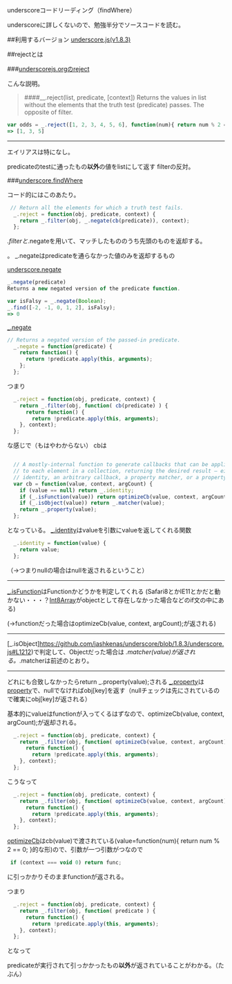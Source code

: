 underscoreコードリーディング（findWhere）



underscoreに詳しくないので、勉強半分でソースコードを読む。



##利用するバージョン
[underscore.js(v1.8.3)](https://github.com/jashkenas/underscore/tree/1.8.3)


##rejectとは


###[underscorejs.orgのreject](http://underscorejs.org/#reject)

こんな説明。
>####__.reject(list, predicate, [context]) 
>Returns the values in list without the elements that the truth test (predicate) passes.
>The opposite of filter.

```javascript
var odds = _.reject([1, 2, 3, 4, 5, 6], function(num){ return num % 2 == 0; });
=> [1, 3, 5]
```

------------- 
エイリアスは特になし。

predicateのtestに通ったもの**以外**の値をlistにして返す
filterの反対。


###[underscore.findWhere](https://github.com/jashkenas/underscore/blob/1.8.3/underscore.js#L232)

コード的にはこのあたり。

```javascript
 // Return all the elements for which a truth test fails.
  _.reject = function(obj, predicate, context) {
    return _.filter(obj, _.negate(cb(predicate)), context);
  };


```

_.filterと_.negateを用いて、マッチしたもののうち先頭のものを返却する。


。
_.negateはpredicateを通らなかった値のみを返却するもの

[underscore.negate](http://underscorejs.org/#negate)

```javascript
_.negate(predicate) 
Returns a new negated version of the predicate function.

var isFalsy = _.negate(Boolean);
_.find([-2, -1, 0, 1, 2], isFalsy);
=> 0
```

[_.negate](https://github.com/jashkenas/underscore/blob/1.8.3/underscore.js#L856)

```javascript
// Returns a negated version of the passed-in predicate.
  _.negate = function(predicate) {
    return function() {
      return !predicate.apply(this, arguments);
    };
  };

```


つまり

```javascript
  _.reject = function(obj, predicate, context) {
    return _.filter(obj, function( cb(predicate) ) {
      return function() {
        return !predicate.apply(this, arguments);
    }, context);
  };
```

な感じで（もはやわからない）
cbは

```javascript

  // A mostly-internal function to generate callbacks that can be applied
  // to each element in a collection, returning the desired result — either
  // identity, an arbitrary callback, a property matcher, or a property accessor.
  var cb = function(value, context, argCount) {
    if (value == null) return _.identity;
    if (_.isFunction(value)) return optimizeCb(value, context, argCount);
    if (_.isObject(value)) return _.matcher(value);
    return _.property(value);
  };

```


となっている。
[_.identity](https://github.com/jashkenas/underscore/blob/1.8.3/underscore.js#L1282)はvalueを引数にvalueを返してくれる関数

```javascript
  _.identity = function(value) {
    return value;
  };
```

（->つまりnullの場合はnullを返されるということ）

---------------------

[_.isFunction](https://github.com/jashkenas/underscore/blob/1.8.3/underscore.js#L1234)はFunctionかどうかを判定してくれる
(Safari8とかIE11とかだと動かない・・・？[Int8Array](https://developer.mozilla.org/ja/docs/Web/JavaScript/Reference/Global_Objects/Int8Array)がobjectとして存在しなかった場合などのif文の中にある)

(->functionだった場合はoptimizeCb(value, context, argCount);が返される)


------------------------------

[_.isObject]https://github.com/jashkenas/underscore/blob/1.8.3/underscore.js#L1212)で判定して、Objectだった場合は _.matcher(value)が返される。_.matcherは前述のとおり。

------------------------------

どれにも合致しなかったらreturn _.property(value);される
[_.property](https://github.com/jashkenas/underscore/blob/1.8.3/underscore.js#L1295)は[property](https://github.com/jashkenas/underscore/blob/1.8.3/underscore.js#L125)で、nullでなければobj[key]を返す（nullチェックは先にされているので確実にobj[key]が返される）




基本的にvalueはfunctionが入ってくるはずなので、optimizeCb(value, context, argCount);が返却される。


```javascript
  _.reject = function(obj, predicate, context) {
    return _.filter(obj, function( optimizeCb(value, context, argCount) ) {
      return function() {
        return !predicate.apply(this, arguments);
    }, context);
  };
```

こうなって

```javascript
  _.reject = function(obj, predicate, context) {
    return _.filter(obj, function( optimizeCb(value, context, argCount) ) {
      return function() {
        return !predicate.apply(this, arguments);
    }, context);
  };
```

[optimizeCb](https://github.com/jashkenas/underscore/blob/1.8.3/underscore.js#L63)はcb(value)で渡されている(value=function(num){ return num % 2 == 0; }的な形)ので、引数が一つ引数がつなので

```javascript
 if (context === void 0) return func;
```
に引っかかりそのままfunctionが返される。

つまり

```javascript
  _.reject = function(obj, predicate, context) {
    return _.filter(obj, function( predicate ) {
      return function() {
        return !predicate.apply(this, arguments);
    }, context);
  };
```

となって


predicateが実行されて引っかかったもの**以外**が返されていることがわかる。（たぶん）

